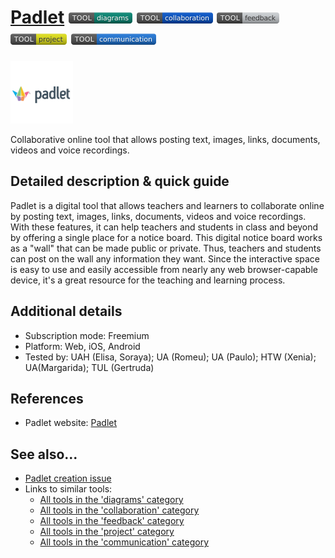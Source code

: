 # [Padlet](https://padlet.com/)  [<img src="images/diagrams.png" align="bottom">](https://github.com/e-CLOSE/Toolbox/issues?q=label%3A01_TOOL+label%3Adiagrams) [<img src="images/collaboration.png" align="bottom">](https://github.com/e-CLOSE/Toolbox/issues?q=label%3A01_TOOL+label%3Acollaboration) [<img src="images/feedback.png" align="bottom">](https://github.com/e-CLOSE/Toolbox/issues?q=label%3A01_TOOL+label%3Afeedback) [<img src="images/project.png" align="bottom">](https://github.com/e-CLOSE/Toolbox/issues?q=label%3A01_TOOL+label%3Aproject) [<img src="images/communication.png" align="bottom">](https://github.com/e-CLOSE/Toolbox/issues?q=label%3A01_TOOL+label%3Acommunication)

[<img src="images/padlet.png" align="bottom" height="100" alt="padlet Logo">](https://padlet.com/)

Collaborative online tool that allows posting text, images, links, documents, videos and voice recordings.


## Detailed description & quick guide

Padlet is a digital tool that allows teachers and learners to collaborate online by posting text, images, links, documents, videos and voice recordings. With these features, it can help teachers and students in class and beyond by offering a single place for a notice board. 
This digital notice board works as a "wall" that can be made public or private. Thus, teachers and students can post on the wall any information they want.
Since the interactive space is easy to use and easily accessible from nearly any web browser-capable device, it's a great resource for the teaching and learning process.



## Additional details

- Subscription mode: Freemium
- Platform: Web, iOS, Android
- Tested by: UAH (Elisa, Soraya); UA (Romeu); UA (Paulo); HTW (Xenia); UA(Margarida); TUL (Gertruda)


## References

- Padlet website: [Padlet](https://padlet.com/)


## See also...

- [Padlet creation issue](https://github.com/e-CLOSE/Toolbox/issues/150)
- Links to similar tools:
  - [All tools in the 'diagrams' category](https://github.com/e-CLOSE/Toolbox/issues?q=label%3A01_TOOL+label%3Adiagrams)
  - [All tools in the 'collaboration' category](https://github.com/e-CLOSE/Toolbox/issues?q=label%3A01_TOOL+label%3Acollaboration)
  - [All tools in the 'feedback' category](https://github.com/e-CLOSE/Toolbox/issues?q=label%3A01_TOOL+label%3Afeedback)
  - [All tools in the 'project' category](https://github.com/e-CLOSE/Toolbox/issues?q=label%3A01_TOOL+label%3Aproject)
  - [All tools in the 'communication' category](https://github.com/e-CLOSE/Toolbox/issues?q=label%3A01_TOOL+label%3Acommunication)
